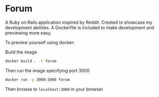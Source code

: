 # Forum

A Ruby on Rails application inspired by Reddit. Created to showcase my development abilities. A Dockerfile is included to make development and previewing more easy.

To preview yourself using docker:

Build the image

```sh
docker build . -t forum
```

Then run the image specifying port 3000

```sh
docker run -p 3000:3000 forum
```

Then browse to `localhost:3000` in your browser.
